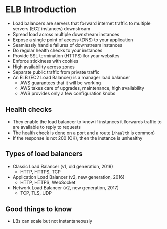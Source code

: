 # ELB Introduction

* Load balancers are servers that forward internet traffic to multiple servers (EC2 instances) downstream
* Spread load across multiple downstream instances
* Expose a single point of access (DNS) to your application
* Seamlessly handle failures of downstream instances
* Do regular health checks to your instances
* Provide SSL termination (HTTPS) for your websites
* Enforce stickiness with cookies
* High availability across zones
* Separate public traffic from private traffic
* An ELB (EC2 Load Balancer) is a manager load balancer
  * AWS guarantees that it will be working
  * AWS takes care of upgrades, maintenance, high availability
  * AWS provides only a few configuration knobs

## Health checks

* They enable the load balancer to know if instances it forwards traffic to are available to reply to requests
* The health check is done on a port and a route (`/health` is common)
* If the response is not 200 (OK), then the instance is unhealthy

## Types of load balancers

* Classic Load Balancer (v1, old generation, 2019)
  * HTTP, HTTPS, TCP
* Application Load Balancer (v2, new generation, 2016)
  * HTTP, HTTPS, WebSocket
* Network Load Balancer (v2, new generation, 2017)
  * TCP, TLS, UDP

## Good things to know

* LBs can scale but not instantaneously
